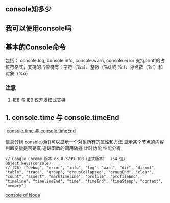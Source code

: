 console知多少
----------
## 我可以使用console吗
## 基本的Console命令
包括： console.log, console.info, console.warn, console.error
支持printf的占位符格式，支持的占位符有：字符（%s）、整数（%d 或 %i）、浮点数（%f）和对象（%o）
### 注意
1. IE8 与 IE9 仅开发模式支持
## 1. console.time 与 console.timeEnd
![]()
[console.time 与 console.timeEnd](https://caniuse.com/#feat=console-time)

信息分组
console.dir()可以显示一个对象所有的属性和方法
显示某个节点的内容
判断变量是否是真
追踪函数的调用轨迹 
计时功能
性能分析
```
// Google Chrome 版本 63.0.3239.108（正式版本） （64 位）
Object.keys(console)
// (25) ["debug", "error", "info", "log", "warn", "dir", "dirxml", "table", "trace", "group", "groupCollapsed", "groupEnd", "clear", "count", "assert", "markTimeline", "profile", "profileEnd", "timeline", "timelineEnd", "time", "timeEnd", "timeStamp", "context", "memory"]
```

[console of Node](https://nodejs.org/api/console.html)

